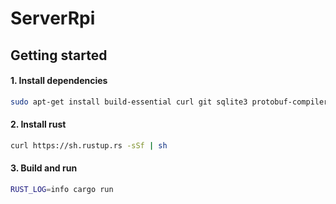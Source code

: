 # ServerRpi


## Getting started

#### 1. Install dependencies
```bash
sudo apt-get install build-essential curl git sqlite3 protobuf-compiler
```

#### 2. Install rust
```bash
curl https://sh.rustup.rs -sSf | sh
```

#### 3. Build and run 
```bash
RUST_LOG=info cargo run
```